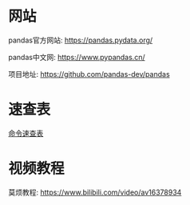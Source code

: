 # 网站

pandas官方网站: <https://pandas.pydata.org/>

pandas中文网:  <https://www.pypandas.cn/>

项目地址: <https://github.com/pandas-dev/pandas>

# 速查表
[命令速查表](./pandas-cheat-sheet/Pandas_Cheat_Sheet.pdf)

# 视频教程
莫烦教程: <https://www.bilibili.com/video/av16378934>
